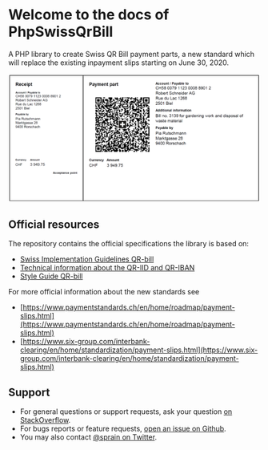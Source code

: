 # Welcome to the docs of PhpSwissQrBill

A PHP library to create Swiss QR Bill payment parts, a new standard which will replace the existing inpayment slips starting on June 30, 2020.

![Image of Swiss QR Bill example](assets/example-payment-part.png)

## Official resources
The repository contains the official specifications the library is based on:

- [Swiss Implementation Guidelines QR-bill](specs/ig-qr-bill-en-v2.1.pdf)
- [Technical information about the QR-IID and QR-IBAN](specs/qr-iid_qr-iban-en.pdf)
- [Style Guide QR-bill](specs/style-guide-en.pdf)

For more official information about the new standards see

- [https://www.paymentstandards.ch/en/home/roadmap/payment-slips.html](https://www.paymentstandards.ch/en/home/roadmap/payment-slips.html)
- [https://www.six-group.com/interbank-clearing/en/home/standardization/payment-slips.html](https://www.six-group.com/interbank-clearing/en/home/standardization/payment-slips.html)

## Support

- For general questions or support requests, ask your question [on StackOverflow](https://stackoverflow.com/questions/tagged/phpswissqrbill).
- For bugs reports or feature requests, [open an issue on Github](https://github.com/sprain/php-swiss-qr-bill/issues).
- You may also contact [@sprain on Twitter](https://twitter.com/sprain).
